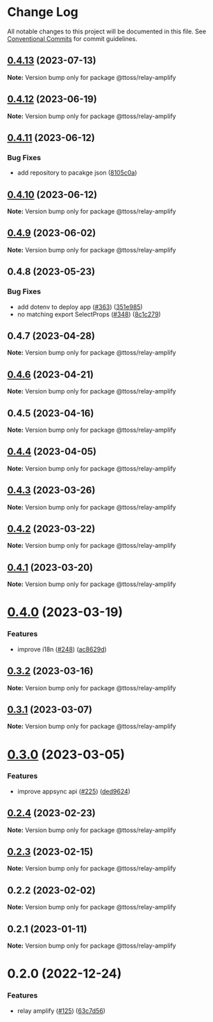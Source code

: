 # Change Log

All notable changes to this project will be documented in this file.
See [Conventional Commits](https://conventionalcommits.org) for commit guidelines.

## [0.4.13](https://github.com/ttoss/ttoss/compare/@ttoss/relay-amplify@0.4.12...@ttoss/relay-amplify@0.4.13) (2023-07-13)

**Note:** Version bump only for package @ttoss/relay-amplify

## [0.4.12](https://github.com/ttoss/ttoss/compare/@ttoss/relay-amplify@0.4.11...@ttoss/relay-amplify@0.4.12) (2023-06-19)

**Note:** Version bump only for package @ttoss/relay-amplify

## [0.4.11](https://github.com/ttoss/ttoss/compare/@ttoss/relay-amplify@0.4.10...@ttoss/relay-amplify@0.4.11) (2023-06-12)

### Bug Fixes

- add repository to pacakge json ([8105c0a](https://github.com/ttoss/ttoss/commit/8105c0a0cf0d3b3de4a118f29014c2b5eb082d07))

## [0.4.10](https://github.com/ttoss/ttoss/compare/@ttoss/relay-amplify@0.4.9...@ttoss/relay-amplify@0.4.10) (2023-06-12)

**Note:** Version bump only for package @ttoss/relay-amplify

## [0.4.9](https://github.com/ttoss/ttoss/compare/@ttoss/relay-amplify@0.4.8...@ttoss/relay-amplify@0.4.9) (2023-06-02)

**Note:** Version bump only for package @ttoss/relay-amplify

## 0.4.8 (2023-05-23)

### Bug Fixes

- add dotenv to deploy app ([#363](https://github.com/ttoss/ttoss/issues/363)) ([351e985](https://github.com/ttoss/ttoss/commit/351e9853b6efce90f8bbf012098bfa5c8fd071a8))
- no matching export SelectProps ([#348](https://github.com/ttoss/ttoss/issues/348)) ([8c1c279](https://github.com/ttoss/ttoss/commit/8c1c279f4715a8520a2a5448c09e7d107e2f7293))

## 0.4.7 (2023-04-28)

**Note:** Version bump only for package @ttoss/relay-amplify

## [0.4.6](https://github.com/ttoss/ttoss/compare/@ttoss/relay-amplify@0.4.5...@ttoss/relay-amplify@0.4.6) (2023-04-21)

**Note:** Version bump only for package @ttoss/relay-amplify

## 0.4.5 (2023-04-16)

**Note:** Version bump only for package @ttoss/relay-amplify

## [0.4.4](https://github.com/ttoss/ttoss/compare/@ttoss/relay-amplify@0.4.3...@ttoss/relay-amplify@0.4.4) (2023-04-05)

**Note:** Version bump only for package @ttoss/relay-amplify

## [0.4.3](https://github.com/ttoss/ttoss/compare/@ttoss/relay-amplify@0.4.2...@ttoss/relay-amplify@0.4.3) (2023-03-26)

**Note:** Version bump only for package @ttoss/relay-amplify

## [0.4.2](https://github.com/ttoss/ttoss/compare/@ttoss/relay-amplify@0.4.1...@ttoss/relay-amplify@0.4.2) (2023-03-22)

**Note:** Version bump only for package @ttoss/relay-amplify

## [0.4.1](https://github.com/ttoss/ttoss/compare/@ttoss/relay-amplify@0.4.0...@ttoss/relay-amplify@0.4.1) (2023-03-20)

**Note:** Version bump only for package @ttoss/relay-amplify

# [0.4.0](https://github.com/ttoss/ttoss/compare/@ttoss/relay-amplify@0.3.2...@ttoss/relay-amplify@0.4.0) (2023-03-19)

### Features

- improve i18n ([#248](https://github.com/ttoss/ttoss/issues/248)) ([ac8629d](https://github.com/ttoss/ttoss/commit/ac8629d24c83076aa39f8bff5188ee74e1a4de9d))

## [0.3.2](https://github.com/ttoss/ttoss/compare/@ttoss/relay-amplify@0.3.1...@ttoss/relay-amplify@0.3.2) (2023-03-16)

**Note:** Version bump only for package @ttoss/relay-amplify

## [0.3.1](https://github.com/ttoss/ttoss/compare/@ttoss/relay-amplify@0.3.0...@ttoss/relay-amplify@0.3.1) (2023-03-07)

**Note:** Version bump only for package @ttoss/relay-amplify

# [0.3.0](https://github.com/ttoss/ttoss/compare/@ttoss/relay-amplify@0.2.4...@ttoss/relay-amplify@0.3.0) (2023-03-05)

### Features

- improve appsync api ([#225](https://github.com/ttoss/ttoss/issues/225)) ([ded9624](https://github.com/ttoss/ttoss/commit/ded96245b181e546e1bb66a612d1e6cb0768b1e3))

## [0.2.4](https://github.com/ttoss/ttoss/compare/@ttoss/relay-amplify@0.2.3...@ttoss/relay-amplify@0.2.4) (2023-02-23)

**Note:** Version bump only for package @ttoss/relay-amplify

## [0.2.3](https://github.com/ttoss/ttoss/compare/@ttoss/relay-amplify@0.2.2...@ttoss/relay-amplify@0.2.3) (2023-02-15)

**Note:** Version bump only for package @ttoss/relay-amplify

## 0.2.2 (2023-02-02)

**Note:** Version bump only for package @ttoss/relay-amplify

## 0.2.1 (2023-01-11)

**Note:** Version bump only for package @ttoss/relay-amplify

# 0.2.0 (2022-12-24)

### Features

- relay amplify ([#125](https://github.com/ttoss/ttoss/issues/125)) ([63c7d56](https://github.com/ttoss/ttoss/commit/63c7d56477ecf8c2285f079a9f3cc9764f9ecc92))
